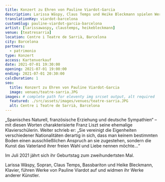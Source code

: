 ```yaml
---
title: Konzert zu Ehren von Pauline Viardot-Garcia
description: Larissa Wäspy, Claus Temps und Heike Bleckmann spielen Werke von Pauline Viardot-García im Königspalast im Centre i Teatre de Sarrià.
translationKey: viardot-barcelona
customSlug: pauline-viardot-garcia-barcelona
artist: [larissawaspy, claustemps, heikebleckmann]
venue: [teatresarria]
location: Centre i Teatre de Sarrià, Barcelona
city: Barcelona
partners:
  - patrimonio
type: Konzert
access: Kartenverkauf
date: 2021-07-01 19:30:00
opening: 2021-07-01 19:00:00
ending: 2021-07-01 20:30:00
calcDuration: 1
seo:
  title: Konzert zu Ehren von Pauline Viardot-Garcia
  image: venues/teatre-sarria.JPG
images: # complete path for eleventy img srcset output, alt required
  featured: ./src/assets/images/venues/teatre-sarria.JPG
  alt: Centre i Teatre de Sarrià, Barcelona
---
```


„Spanisches Naturell, französische Erziehung und deutsche Sympathien“ – mit diesen Worten charakterisierte Franz Liszt seine ehemalige Klavierschülerin. Weiter schrieb er: „Sie vereinigt die Eigenheiten verschiedener Nationalitäten derartig in sich, dass man keinem bestimmten Boden einen ausschließlichen Anspruch an sie zugestehen, sondern die Kunst das Vaterland ihrer freien Wahl und Liebe nennen möchte…“

Im Juli 2021 jährt sich ihr Geburtstag zum zweihundertsten Mal.

Larissa Wäspy, Sopran, Claus Temps, Bassbariton und Heike Bleckmann, Klavier, führen Werke von Pauline Viardot auf und widmen ihr Werke anderer Künstler.
